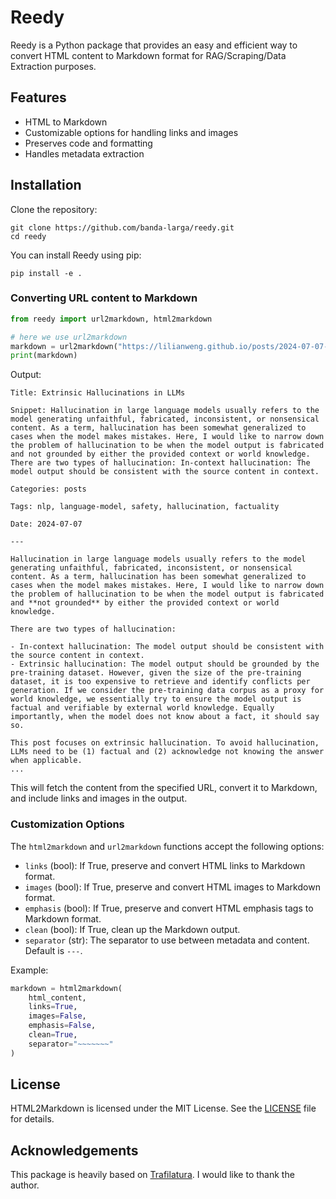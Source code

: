 # Reedy

Reedy is a Python package that provides an easy and efficient way to convert HTML content to Markdown format for RAG/Scraping/Data Extraction purposes.

## Features

- HTML to Markdown
- Customizable options for handling links and images
- Preserves code and formatting
- Handles metadata extraction

## Installation

Clone the repository:

```
git clone https://github.com/banda-larga/reedy.git
cd reedy
```

You can install Reedy using pip:

```
pip install -e .
```

### Converting URL content to Markdown

```python
from reedy import url2markdown, html2markdown

# here we use url2markdown
markdown = url2markdown("https://lilianweng.github.io/posts/2024-07-07-hallucination/")
print(markdown)
```

Output:
```
Title: Extrinsic Hallucinations in LLMs

Snippet: Hallucination in large language models usually refers to the model generating unfaithful, fabricated, inconsistent, or nonsensical content. As a term, hallucination has been somewhat generalized to cases when the model makes mistakes. Here, I would like to narrow down the problem of hallucination to be when the model output is fabricated and not grounded by either the provided context or world knowledge. There are two types of hallucination: In-context hallucination: The model output should be consistent with the source content in context.

Categories: posts

Tags: nlp, language-model, safety, hallucination, factuality

Date: 2024-07-07

---

Hallucination in large language models usually refers to the model generating unfaithful, fabricated, inconsistent, or nonsensical content. As a term, hallucination has been somewhat generalized to cases when the model makes mistakes. Here, I would like to narrow down the problem of hallucination to be when the model output is fabricated and **not grounded** by either the provided context or world knowledge.

There are two types of hallucination:

- In-context hallucination: The model output should be consistent with the source content in context.
- Extrinsic hallucination: The model output should be grounded by the pre-training dataset. However, given the size of the pre-training dataset, it is too expensive to retrieve and identify conflicts per generation. If we consider the pre-training data corpus as a proxy for world knowledge, we essentially try to ensure the model output is factual and verifiable by external world knowledge. Equally importantly, when the model does not know about a fact, it should say so.

This post focuses on extrinsic hallucination. To avoid hallucination, LLMs need to be (1) factual and (2) acknowledge not knowing the answer when applicable.
...
```

This will fetch the content from the specified URL, convert it to Markdown, and include links and images in the output.

### Customization Options

The `html2markdown` and `url2markdown` functions accept the following options:

- `links` (bool): If True, preserve and convert HTML links to Markdown format.
- `images` (bool): If True, preserve and convert HTML images to Markdown format.
- `emphasis` (bool): If True, preserve and convert HTML emphasis tags to Markdown format.
- `clean` (bool): If True, clean up the Markdown output.
- `separator` (str): The separator to use between metadata and content. Default is `---`.

Example:
```python
markdown = html2markdown(
    html_content,
    links=True,
    images=False,
    emphasis=False,
    clean=True,
    separator="~~~~~~~"
)
```

## License

HTML2Markdown is licensed under the MIT License. See the [LICENSE](LICENSE) file for details.

## Acknowledgements

This package is heavily based on [Trafilatura](https://github.com/adbar/trafilatura). I would like to thank the author.